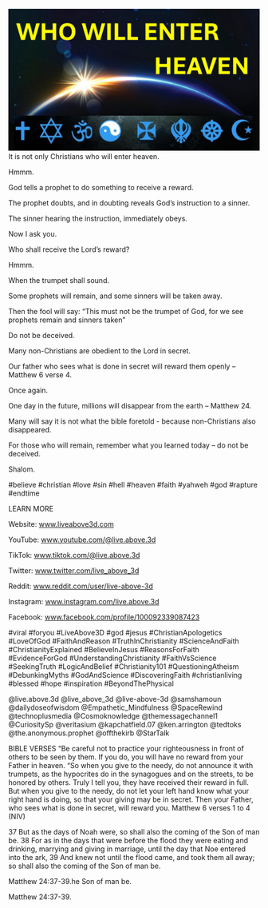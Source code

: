 ![Video cover image](../cover.jpg "cover photo")
It is not only Christians who will enter heaven.

Hmmm.

God tells a prophet to do something to receive a reward.

The prophet doubts, and in doubting reveals God’s instruction to a sinner.

The sinner hearing the instruction, immediately obeys.

Now I ask you.

Who shall receive the Lord’s reward?

Hmmm.

When the trumpet shall sound.

Some prophets will remain, and some sinners will be taken away.

Then the fool will say: “This must not be the trumpet of God, for we see prophets remain and sinners taken”

Do not be deceived.

Many non-Christians are obedient to the Lord in secret.

Our father who sees what is done in secret will reward them openly – Matthew 6 verse 4.

Once again.

One day in the future, millions will disappear from the earth – Matthew 24.

Many will say it is not what the bible foretold - because non-Christians also disappeared.

For those who will remain, remember what you learned today – do not be deceived.

Shalom.


#believe #christian #love #sin #hell #heaven #faith #yahweh #god #rapture #endtime


LEARN MORE

Website: www.liveabove3d.com

YouTube: www.youtube.com/@live.above.3d

TikTok: www.tiktok.com/@live.above.3d

Twitter: www.twitter.com/live_above_3d

Reddit: www.reddit.com/user/live-above-3d

Instagram: www.instagram.com/live.above.3d

Facebook: www.facebook.com/profile/100092339087423

#viral #foryou #LiveAbove3D #god #jesus #ChristianApologetics #LoveOfGod #FaithAndReason #TruthInChristianity #ScienceAndFaith #ChristianityExplained #BelieveInJesus #ReasonsForFaith #EvidenceForGod #UnderstandingChristianity #FaithVsScience #SeekingTruth #LogicAndBelief #Christianity101 #QuestioningAtheism #DebunkingMyths #GodAndScience #DiscoveringFaith #christianliving #blessed #hope #inspiration #BeyondThePhysical

@live.above.3d @live_above_3d @live-above-3d @samshamoun @dailydoseofwisdom @Empathetic_Mindfulness @SpaceRewind @technoplusmedia @Cosmoknowledge @themessagechannel1 @CuriositySp @veritasium @kapchatfield.07 @ken.arrington @tedtoks @the.anonymous.prophet @offthekirb @StarTalk


BIBLE VERSES
“Be careful not to practice your righteousness in front of others to be seen by them. If you do, you will have no reward from your Father in heaven.
“So when you give to the needy, do not announce it with trumpets, as the hypocrites do in the synagogues and on the streets, to be honored by others. Truly I tell you, they have received their reward in full. But when you give to the needy, do not let your left hand know what your right hand is doing, so that your giving may be in secret. Then your Father, who sees what is done in secret, will reward you.
Matthew 6 verses 1 to 4 (NIV)

37 But as the days of Noah were, so shall also the coming of the Son of man be.
38 For as in the days that were before the flood they were eating and drinking, marrying and giving in marriage, until the day that Noe entered into the ark,
39 And knew not until the flood came, and took them all away; so shall also the coming of the Son of man be.

Matthew 24:37-39.he Son of man be.

Matthew 24:37-39.